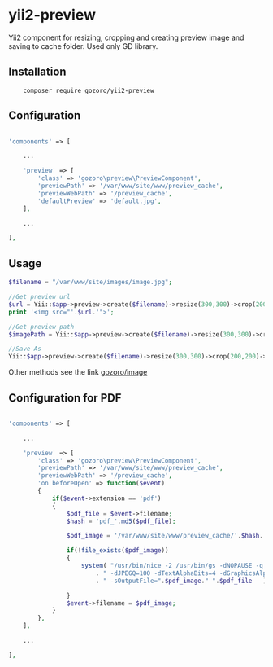 # yii2-preview
Yii2 component for resizing, cropping and creating preview image and saving to cache folder.
Used only GD library.

Installation
------------
```code
	composer require gozoro/yii2-preview
```




Configuration
-----
```php

'components' => [

	...

	'preview' => [
		'class' => 'gozoro\preview\PreviewComponent',
		'previewPath' => '/var/www/site/www/preview_cache',
		'previewWebPath' => '/preview_cache',
		'defaultPreview' => 'default.jpg',
	],

	...

],

```


Usage
-----
```php
$filename = "/var/www/site/images/image.jpg";

//Get preview url
$url = Yii::$app->preview->create($filename)->resize(300,300)->crop(200,200)->cache()->url;
print '<img src="'.$url.'">';

//Get preview path
$imagePath = Yii::$app->preview->create($filename)->resize(300,300)->crop(200,200)->cache()->filename;

//Save As
Yii::$app->preview->create($filename)->resize(300,300)->crop(200,200)->saveAs('/var/www/site/images/image2.jpg');

```
Other methods see the link [gozoro/image](https://github.com/gozoro/image)


Configuration for PDF
-----
```php

'components' => [

	...

	'preview' => [
		'class' => 'gozoro\preview\PreviewComponent',
		'previewPath' => '/var/www/site/www/preview_cache',
		'previewWebPath' => '/preview_cache',
		'on beforeOpen' => function($event)
		{
			if($event->extension == 'pdf')
			{
				$pdf_file = $event->filename;
				$hash = 'pdf_'.md5($pdf_file);

				$pdf_image = '/var/www/site/www/preview_cache/'.$hash.'.jpg';

				if(!file_exists($pdf_image))
				{
					system( "/usr/bin/nice -2 /usr/bin/gs -dNOPAUSE -q -dBATCH -dSAFER -sDEVICE=jpeg "
						. " -dJPEGQ=100 -dTextAlphaBits=4 -dGraphicsAlphaBits=4 -r150 -dFirstPage=1 -dLastPage=1 "
						. " -sOutputFile=".$pdf_image." ".$pdf_file   );

				}
				$event->filename = $pdf_image;
			}
		},
	],

	...

],

```